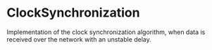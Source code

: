 # ClockSynchronization
Implementation of the clock synchronization algorithm, when data is received over the network with an unstable delay.
